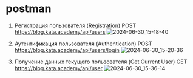 # postman
1. Регистрация пользователя (Registration)
   POST https://blog.kata.academy/api/users
   ![2024-06-30_15-18-40](https://github.com/sofa1513/postman/assets/159822215/0d781f31-f592-4866-a081-2b0e188a46ce)

   
2. Аутентификация пользователя (Authentication)
   POST https://blog.kata.academy/api/users/login
![2024-06-30_15-20-36](https://github.com/sofa1513/postman/assets/159822215/ee382923-50e2-4c35-a3a6-900f9e05fa30)

3. Получение данных текущего пользователя (Get Current User)
  GET https://blog.kata.academy/api/user
![2024-06-30_15-36-14](https://github.com/sofa1513/postman/assets/159822215/9158ff70-3f7b-483c-ba3e-2fa05cd32f18)


